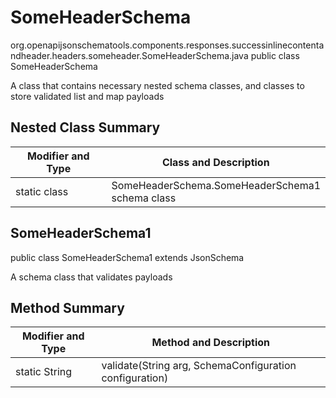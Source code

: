 # SomeHeaderSchema
org.openapijsonschematools.components.responses.successinlinecontentandheader.headers.someheader.SomeHeaderSchema.java
public class SomeHeaderSchema

A class that contains necessary nested schema classes, and classes to store validated list and map payloads

## Nested Class Summary
| Modifier and Type | Class and Description |
| ----------------- | ---------------------- |
| static class | SomeHeaderSchema.SomeHeaderSchema1<br> schema class |

## SomeHeaderSchema1
public class SomeHeaderSchema1
extends JsonSchema

A schema class that validates payloads


## Method Summary
| Modifier and Type | Method and Description |
| ----------------- | ---------------------- |
| static String | validate(String arg, SchemaConfiguration configuration) |
